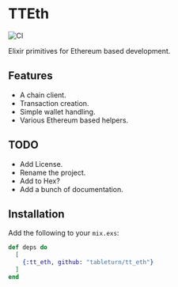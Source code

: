 # TTEth

![CI](https://github.com/tableturn/tt_eth/actions/workflows/main.yml/badge.svg)

Elixir primitives for Ethereum based development.

## Features

- A chain client.
- Transaction creation.
- Simple wallet handling.
- Various Ethereum based helpers.

## TODO

- Add License.
- Rename the project.
- Add to Hex?
- Add a bunch of documentation.

## Installation

Add the following to your `mix.exs`:

```elixir
def deps do
  [
    {:tt_eth, github: "tableturn/tt_eth"}
  ]
end
```